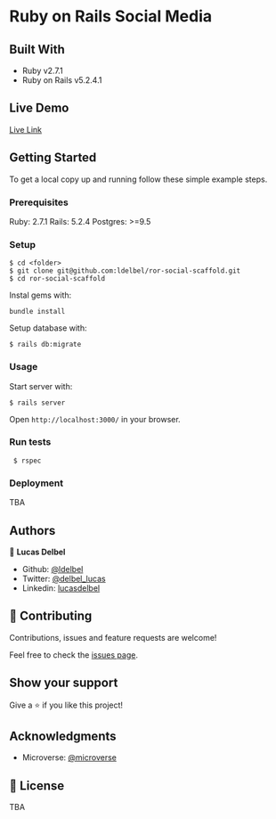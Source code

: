 # Ruby on Rails Social Media

## Built With

- Ruby v2.7.1
- Ruby on Rails v5.2.4.1

## Live Demo

[Live Link](https://vast-lake-43472.herokuapp.com/users/sign_in)


## Getting Started

To get a local copy up and running follow these simple example steps.

### Prerequisites

Ruby: 2.7.1
Rails: 5.2.4
Postgres: >=9.5

### Setup

```
$ cd <folder>
$ git clone git@github.com:ldelbel/ror-social-scaffold.git
$ cd ror-social-scaffold
```

Instal gems with:

```
bundle install
```

Setup database with:

```
$ rails db:migrate
```

### Usage

Start server with:

```
$ rails server
```

Open `http://localhost:3000/` in your browser.

### Run tests

```
 $ rspec
```

### Deployment

TBA

## Authors

👤 **Lucas Delbel**

- Github: [@ldelbel](https://github.com/ldelbel)
- Twitter: [@delbel_lucas](https://twitter.com/delbel_lucas)
- Linkedin: [lucasdelbel](https://www.linkedin.com/in/lucasdelbel/)


## 🤝 Contributing

Contributions, issues and feature requests are welcome!

Feel free to check the [issues page](issues/).

## Show your support

Give a ⭐️ if you like this project!

## Acknowledgments

- Microverse: [@microverse](https://www.microverse.org/)

## 📝 License

TBA

